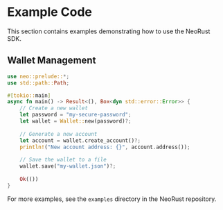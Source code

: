 # Example Code

This section contains examples demonstrating how to use the NeoRust SDK.

## Wallet Management

```rust
use neo::prelude::*;
use std::path::Path;

#[tokio::main]
async fn main() -> Result<(), Box<dyn std::error::Error>> {
    // Create a new wallet
    let password = "my-secure-password";
    let wallet = Wallet::new(password)?;
    
    // Generate a new account
    let account = wallet.create_account()?;
    println!("New account address: {}", account.address());
    
    // Save the wallet to a file
    wallet.save("my-wallet.json")?;
    
    Ok(())
}
```

For more examples, see the `examples` directory in the NeoRust repository.
